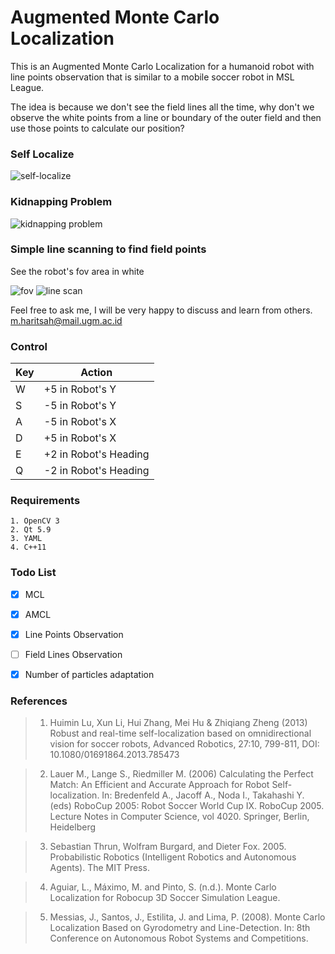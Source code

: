 # Augmented Monte Carlo Localization

This is an Augmented Monte Carlo Localization for a humanoid robot with line points observation that is similar to a mobile soccer robot in MSL League.

The idea is because we don't see the field lines all the time, why don't we observe the white points from a line or boundary of the outer field and then use those points to calculate our position?

### Self Localize
![self-localize](https://oi1234.photobucket.com/albums/ff416/haritsc/Alfarobi/self-localize.gif)

### Kidnapping Problem
![kidnapping problem](https://oi1234.photobucket.com/albums/ff416/haritsc/Alfarobi/kidnapped.gif)

### Simple line scanning to find field points
See the robot's fov area in white

![fov][robot-fov]
![line scan][line-scan]

[line-scan]: https://oi1234.photobucket.com/albums/ff416/haritsc/Alfarobi/line_scanning.png

[robot-fov]: https://oi1234.photobucket.com/albums/ff416/haritsc/Alfarobi/fov_robot.png

Feel free to ask me, I will be very happy to discuss and learn from others. m.haritsah@mail.ugm.ac.id

### Control

| Key | Action |
| -------- | -------- |
| W     | +5 in Robot's Y     |
| S     | -5 in Robot's Y     |
| A     | -5 in Robot's X     |
| D     | +5 in Robot's X     |
| E     | +2 in Robot's Heading     |
| Q     | -2 in Robot's Heading     |

### Requirements

    1. OpenCV 3
    2. Qt 5.9
    3. YAML
    4. C++11

### Todo List

- [x] MCL
- [x] AMCL
- [x] Line Points Observation
- [ ] Field Lines Observation
- [x] Number of particles adaptation



### References

> 1.  Huimin Lu, Xun Li, Hui Zhang, Mei Hu & Zhiqiang Zheng (2013) Robust and real-time self-localization based on omnidirectional vision for soccer robots, Advanced Robotics, 27:10, 799-811, DOI: 10.1080/01691864.2013.785473 

> 2. Lauer M., Lange S., Riedmiller M. (2006) Calculating the Perfect Match: An Efficient and Accurate Approach for Robot Self-localization. In: Bredenfeld A., Jacoff A., Noda I., Takahashi Y. (eds) RoboCup 2005: Robot Soccer World Cup IX. RoboCup 2005. Lecture Notes in Computer Science, vol 4020. Springer, Berlin, Heidelberg

> 3. Sebastian Thrun, Wolfram Burgard, and Dieter Fox. 2005. Probabilistic Robotics (Intelligent Robotics and Autonomous Agents). The MIT Press. 

> 4. Aguiar, L., Máximo, M. and Pinto, S. (n.d.). Monte Carlo Localization for Robocup 3D Soccer Simulation League.

> 5. Messias, J., Santos, J., Estilita, J. and Lima, P. (2008). Monte Carlo Localization Based on Gyrodometry and Line-Detection. In: 8th Conference on Autonomous Robot Systems and Competitions.
